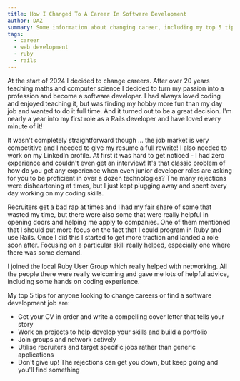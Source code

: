 ```yaml
---
title: How I Changed To A Career In Software Development
author: DAZ
summary: Some information about changing career, including my top 5 tips for getting a job in software development.
tags:
  - career
  - web development
  - ruby
  - rails
---
```


At the start of 2024 I decided to change careers. After over 20 years teaching maths and computer science I decided to turn my passion into a profession and become a software developer. I had always loved coding and enjoyed teaching it, but was finding my hobby more fun than my day job and wanted to do it full time. And it turned out to be a great decision. I'm nearly a year into my first role as a Rails developer and have loved every minute of it!

It wasn't completely straightforward though ... the job market is very competitive and I needed to give my resume a full rewrite! I also needed to work on my LinkedIn profile. At first it was hard to get noticed - I had zero experience and couldn't even get an interview! It's that classic problem of how do you get any experience when even junior developer roles are asking for you to be proficient in over a dozen technologies? The many rejections were disheartening at times, but I just kept plugging away and spent every day working on my coding skills.

Recruiters get a bad rap at times and I had my fair share of some that wasted my time, but there were also some that were really helpful in opening doors and helping me apply to companies. One of them mentioned that I should put more focus on the fact that I could program in Ruby and use Rails. Once I did this I started to get more traction and landed a role soon after. Focusing on a particular skill really helped, especially one where there was some demand.

I joined the local Ruby User Group which really helped with networking. All the people there were really welcoming and gave me lots of helpful advice, including some hands on coding experience.

My top 5 tips for anyone looking to change careers or find a software development job are:

* Get your CV in order and write a compelling cover letter that tells your story
* Work on projects to help develop your skills and build a portfolio
* Join groups and network actively
* Utilise recruiters and target specific jobs rather than generic applications
* Don't give up! The rejections can get you down, but keep going and you'll find something
